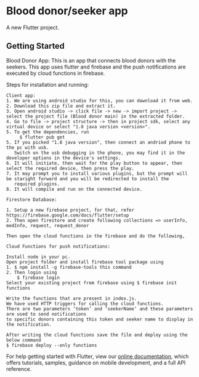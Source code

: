 # Blood donor/seeker app

A new Flutter project.

## Getting Started

Blood Donor App:
This is an app that connects blood donors with the seekers.
This app uses flutter and firebase and the push notifications are executed by cloud functions in firebase.

Steps for installation and running:

	Client app:
	1. We are using android studio for this, you can download it from web.
	2. Download this zip file and extract it.
	3. Open android studio -> click file -> new -> import project -> select the project file (Blood donor main) in the extracted folder.
	4. Go to file -> project structure -> then in project sdk, select any virtual device or select "1.8 java version <version>".
	5. To get the dependencies, run
		 $ flutter pub get 
	5. If you picked "1.8 java version", then connect an andriod phone to the pc with usb.
	   Switch on the usb debugging in the phone, you may find it in the developer options in the device's settings.
	6. It will initiate, then wait for the play button to appear, then select the required device, then press the play.
	7. It may prompt you to install various plugins, but the prompt will be staright forward and you will be redirected to install the 
	   required plugins.
	8. It will compile and run on the connected device.

	Firestore Database:

	1. Setup a new firebase project, for that, refer https://firebase.google.com/docs/flutter/setup
	2. Then open firestore and create following collections => userInfo, medInfo, request, request_donor

	Then open the cloud functions in the firebase and do the following,

	Cloud Functions for push notifications:

	Install node in your pc.
	Open project folder and install firebase tool package using
	1. $ npm install -g firebase-tools this command
	2. Then login using 
		$ firebase login
	Select your existing project from firebase using $ firebase init functions

	Write the functions that are present in index.js. 
	We have used HTTP triggers for calling the cloud functions.
	There are two parameters ‘token’ and ‘seekerName’ and these parameters are used to send notifications
	to specific donors containing this token and seeker name to display in the notification.

	After writing the cloud functions save the file and deploy using the below command
	$ firebase deploy --only functions


For help getting started with Flutter, view our
[online documentation](https://flutter.dev/docs), which offers tutorials,
samples, guidance on mobile development, and a full API reference.
